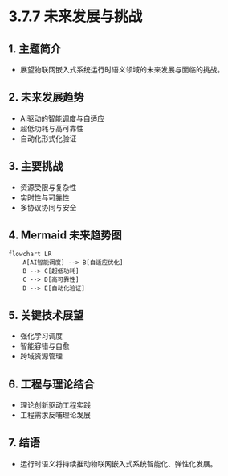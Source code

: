 # 3.7.7 未来发展与挑战

## 1. 主题简介

- 展望物联网嵌入式系统运行时语义领域的未来发展与面临的挑战。

## 2. 未来发展趋势

- AI驱动的智能调度与自适应
- 超低功耗与高可靠性
- 自动化形式化验证

## 3. 主要挑战

- 资源受限与复杂性
- 实时性与可靠性
- 多协议协同与安全

## 4. Mermaid 未来趋势图

```mermaid
flowchart LR
    A[AI智能调度] --> B[自适应优化]
    B --> C[超低功耗]
    C --> D[高可靠性]
    D --> E[自动化验证]
```

## 5. 关键技术展望

- 强化学习调度
- 智能容错与自愈
- 跨域资源管理

## 6. 工程与理论结合

- 理论创新驱动工程实践
- 工程需求反哺理论发展

## 7. 结语

- 运行时语义将持续推动物联网嵌入式系统智能化、弹性化发展。
